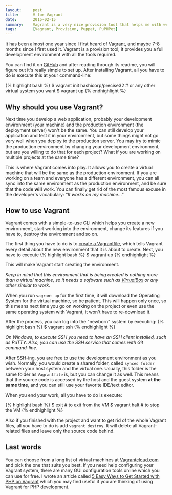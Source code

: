 ```yaml
---
layout:     post
title:      V for Vagrant 
date:       2015-02-15
summary:    Vagrant is a very nice provision tool that helps me with web development. I don't want to install every tool on my machine; I want my environment as clean as possible. Vagrant helps me create virtual machines with all the tools required for any project.
tags:       [Vagrant, Provision, Puppet, PuPHPet]
---
```


<p>
It has been almost one year since I first heard of <a href="https://www.vagrantup.com/">Vagrant</a>, and maybe 7-8 months since I first used it. Vagrant is a provision tool; it provides you a full development environment with all the tools required.
</p>

You can find it on <a href="https://github.com/mitchellh/vagrant">GitHub</a> and after reading through its readme, you will figure out it's really simple to set up. After installing Vagrant, all you have to do is execute this at your command-line:

{% highlight bash %}
$ vagrant init hashicorp/precise32    # or any other virtual system you want
$ vagrant up
{% endhighlight %}

## Why should you use Vagrant?
Next time you develop a web application, probably your development environment (your machine) and the production environment (the deployment server) won't be the same. You can still develop your application and test it in your environment, but some things might not go very well when you deploy to the production server. You may try to mimic the production environment by changing your development environment, but are you willing to do that for each project? What if you are working on multiple projects at the same time?

This is where Vagrant comes into play. It allows you to create a virtual machine that will be the same as the production environment. If you are working on a team and everyone has a different environment, you can all sync into the same environment as the production environment, and be sure that the code **will** work. You can finally get rid of the most famous excuse in the developer's vocabulary: _"It works on my machine..."_

## How to use Vagrant
Vagrant comes with a simple-to-use CLI which helps you create a new environment, start working into the environment, change its features if you have to, destroy the environment and so on.

The first thing you have to do is to <a href="https://docs.vagrantup.com/v2/vagrantfile/">create a Vagrantfile</a>, which tells Vagrant every detail about the new environment that it is about to create. Next, you have to execute
{% highlight bash %}
$ vagrant up
{% endhighlight %}

This will make Vagrant start creating the environment. 
<p>
<i>Keep in mind that this environment that is being created is nothing more than a virtual machine, so it needs a software such as <a href="https://www.virtualbox.org/">VirtualBox</a> or any other similar to work.</i>
</p>

When you run `vagrant up` for the first time, it will download the Operating System for the virtual machine, so be patient. This will happen only once, so this means next time you go on working on the project or even use the same operating system with Vagrant, it won't have to re-download it.

After the process, you can log into the "newborn" system by executing:
{% highlight bash %}
$ vagrant ssh
{% endhighlight %}

<p>
<i>On Windows, to execute SSH you need to have an SSH client installed, such as PuTTY. Also, you can use the SSH service that comes with Git command-line.</i>
</p>

After SSH-ing, you are free to use the development environment as you wish. Normally, you would create a shared folder, called `synced folder` between your host system and the virtual one. Usually, this folder is the same folder as `Vagrantfile` is, but you can change it as well. This means that the source code is accessed by the host and the guest system **at the same time**, and you can still use your favorite IDE/text editor.

When you end your work, all you have to do is execute:

{% highlight bash %}
$ exit              # to exit from the VM
$ vagrant halt      # to stop the VM
{% endhighlight %}

Also if you finished with the project and want to get rid of the whole Vagrant files, all you have to do is add `vagrant destroy`. It will delete all Vagrant-related files and leave only the source code behind.

## Last words
You can choose from a long list of virtual machines at <a href="https://vagrantcloud.com/">Vagrantcloud.com</a> and pick the one that suits you best. If you need help configuring your Vagrant system, there are many GUI configuration tools online which you can use for free. I wrote an article called <a href="http://www.sitepoint.com/5-easy-ways-getting-started-php-vagrant/">5 Easy Ways to Get Started with PHP on Vagrant</a> which you may find useful if you are thinking of using Vagrant for PHP development. 

